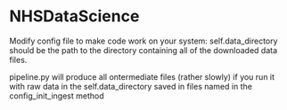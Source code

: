 NHSDataScience
==============

Modify config file to make code work on your system:
	self.data_directory should be the path to the directory containing all of the downloaded data files. 

pipeline.py will produce all ontermediate files (rather slowly) if you run it with raw data in the self.data_directory saved in files named in the config_init_ingest method